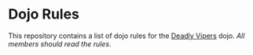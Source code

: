 Dojo Rules
==========

This repository contains a list of dojo rules for the [Deadly Vipers](https://github.com/deadlyvipers) dojo. *All members should read the rules*.

